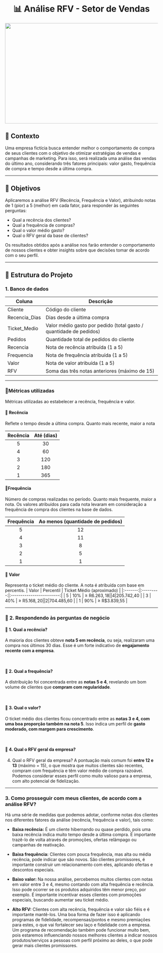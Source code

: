 <h1 align="center">📊 Análise RFV - Setor de Vendas</h1>

<p align="center">
  <img src="https://github.com/user-attachments/assets/6e8f0bb9-14e9-4fe7-a21d-5bc5b8616b20" alt="analise_vendas" width="1100" height="330"/>
</p>

## 📃 Contexto
Uma empresa fictícia busca entender melhor o comportamento de compra de seus clientes com o objetivo de otimizar estratégias de vendas e campanhas de marketing. Para isso, será realizada uma análise das vendas do último ano, considerando três fatores principais: valor gasto, frequência de compra e tempo desde a última compra.

***

## 🎯 Objetivos
Aplicaremos a análise RFV (Recência, Frequência e Valor), atribuindo notas de 1 (pior) a 5 (melhor) em cada fator, para responder às seguintes perguntas:

* Qual a recência dos clientes?
* Qual a frequência de compras?
* Qual o valor médio gasto?
* Qual o RFV geral da base de clientes?

Os resultados obtidos após a análise nos farão entender o comportamento de nossos clientes e obter insights sobre que decisões tomar de acordo com o seu perfil.

***

## 🧱 Estrutura do Projeto

### 1. Banco de dados

| Coluna | Descrição |
|--------|-----------|
| Cliente       | Código do cliente                                                  |
| Recencia_Dias | Dias desde a última compra                                         |
| Ticket_Medio  | Valor médio gasto por pedido (total gasto / quantidade de pedidos) |
| Pedidos       | Quantidade total de pedidos do cliente                             |
| Recencia      | Nota de recência atribuída (1 a 5)                                 |
| Frequencia    | Nota de frequência atribuída (1 a 5)                               |
| Valor         | Nota de valor atribuída (1 a 5)                                    |
| RFV           | Soma das três notas anteriores (máximo de 15)                      |

***

### 📐Métricas utilizadas
Métricas utilizadas ao estabelecer a recência, frequência e valor.

#### 🔸 Recência
Reflete o tempo desde a última compra. Quanto mais recente, maior a nota
  
| Recência    | Até (dias) |
|:-----------:|:----------:|
| 5  | 30  |
| 4  | 60  |
| 3  | 120 |
| 2  | 180 |
| 1  | 365 |  

#### 🔸Frequência
Número de compras realizadas no período. Quanto mais frequente, maior a nota. Os valores atribuídos para cada nota levaram em consideração a frequência de compra dos clientes na base de dados.
  
| Frequência  | Ao menos (quantidade de pedidos) |
|:-----------:|:--------------------------------:|
| 5  | 12 |
| 4  | 11 |
| 3  | 8  |
| 2  | 5  |
| 1  | 1  |  

#### 🔸 Valor
Representa o ticket médio do cliente. A nota é atribuída com base em percentis.
| Valor   | Percentil | Ticket Médio (aproximado) |
|:-------:|:---------:|:-------------------------:|
| 5  | 10% | ≥ R$6.263,18 |
| 4  | 20% | ≥ R$5.742,40 |
| 3  | 40% | ≥ R$5.168,20 |
| 2  | 70% | ≥ R$4.485,60 |
| 1  | 90% | ≥ R$3.839,55 |  

***

### 📍 2. Respondendo às perguntas de negócio

#### 📌 1. Qual a recência?
A maioria dos clientes obteve **nota 5 em recência**, ou seja, realizaram uma compra nos últimos 30 dias. Esse é um forte indicativo de **engajamento recente com a empresa**.

<br>

#### 📌 2. Qual a frequência?
A distribuição foi concentrada entre as **notas 5 e 4**, revelando um bom volume de clientes que **compram com regularidade**.

<br>

#### 📌 3. Qual o valor?
O ticket médio dos clientes ficou concentrado entre as **notas 3 e 4, com uma boa proporção também na nota 5**. Isso indica um perfil de **gasto moderado, com margem para crescimento**.

<br>

#### 📌 4. Qual o RFV geral da empresa?  
4. Qual o RFV geral da empresa?
A pontuação mais comum foi **entre 12 e 13** (máximo = 15), o que mostra que muitos clientes são recentes, compram com frequência e têm valor médio de compra razoável. Podemos considerar esses perfil como muito valioso para a empresa, com alto potencial de fidelização.

***

### 3. Como prosseguir com meus clientes, de acordo com a análise RFV?
Há uma série de medidas que podemos adotar, conforme notas dos clientes nos diferentes fatores da análise (recência, frequência e valor), tais como:

* **Baixa recência:** É um cliente hibernando ou quase perdido, pois uma baixa recência indica muito tempo desde a última compra. É importante trazê-lo de volta através de promoções, ofertas relâmpago ou campanhas de reativação.

* **Baixa frequência:** Clientes com pouca frequência, mas alta ou média recência, pode indicar que são novos. São clientes promissores, é importante construir um relacionamento com eles, aplicando ofertas e descontos especiais.

* **Baixo valor:** Na nossa análise, percebemos muitos clientes com notas em valor entre 3 e 4, mesmo contando com alta frequência e recência. Isso pode ocorrer se os produtos adquiridos têm menor preço, por exemplo. É importante incentivar esses clientes com promoções especiais, buscando aumentar seu ticket médio.

* **Alto RFV:** Clientes com alta recência, frequência e valor são fiéis e é importante mantê-los. Uma boa forma de fazer isso é aplicando programas de fidelidade, recompensas/pontos e mesmo premiações para estes, o que vai fortalecer seu laço e fidelidade com a empresa. Um programa de recomendação também pode funcionar muito bem, pois estaremos influenciando nossos melhores clientes a indicar nossos produtos/serviços a pessoas com perfil próximo ao deles, o que pode gerar mais clientes promissores.

